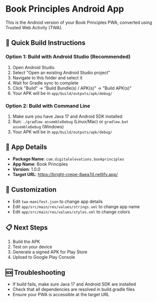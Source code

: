# Book Principles Android App

This is the Android version of your Book Principles PWA, converted using Trusted Web Activity (TWA).

## 🚀 **Quick Build Instructions**

### **Option 1: Build with Android Studio (Recommended)**
1. Open Android Studio
2. Select "Open an existing Android Studio project"
3. Navigate to this folder and select it
4. Wait for Gradle sync to complete
5. Click "Build" → "Build Bundle(s) / APK(s)" → "Build APK(s)"
6. Your APK will be in `app/build/outputs/apk/debug/`

### **Option 2: Build with Command Line**
1. Make sure you have Java 17 and Android SDK installed
2. Run: `./gradlew assembleDebug` (Linux/Mac) or `gradlew.bat assembleDebug` (Windows)
3. Your APK will be in `app/build/outputs/apk/debug/`

## 📱 **App Details**
- **Package Name**: `com.digitalelevations.bookprinciples`
- **App Name**: Book Principles
- **Version**: 1.0.0
- **Target URL**: https://bright-crepe-8aea7d.netlify.app/

## 🔧 **Customization**
- Edit `twa-manifest.json` to change app details
- Edit `app/src/main/res/values/strings.xml` to change app name
- Edit `app/src/main/res/values/styles.xml` to change colors

## 📋 **Next Steps**
1. Build the APK
2. Test on your device
3. Generate a signed APK for Play Store
4. Upload to Google Play Console

## 🆘 **Troubleshooting**
- If build fails, make sure Java 17 and Android SDK are installed
- Check that all dependencies are resolved in build.gradle files
- Ensure your PWA is accessible at the target URL 